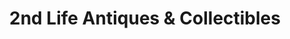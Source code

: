 ---
title: "2nd Life Antiques & Collectibles"
url: /quakertown/2nd-life-antiques-und-collectibles/
shop: Antiquitäten
---